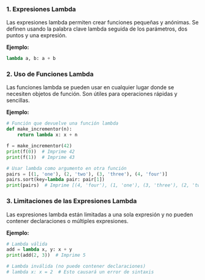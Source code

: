 ### 1. Expresiones Lambda

Las expresiones lambda permiten crear funciones pequeñas y anónimas. Se definen usando la palabra clave lambda seguida de los parámetros, dos puntos y una expresión.

**Ejemplo:**

```python
lambda a, b: a + b
```

### 2. Uso de Funciones Lambda

Las funciones lambda se pueden usar en cualquier lugar donde se necesiten objetos de función. Son útiles para operaciones rápidas y sencillas.

**Ejemplo:**

```python
# Función que devuelve una función lambda
def make_incrementor(n):
    return lambda x: x + n

f = make_incrementor(42)
print(f(0))  # Imprime 42
print(f(1))  # Imprime 43

# Usar lambda como argumento en otra función
pairs = [(1, 'one'), (2, 'two'), (3, 'three'), (4, 'four')]
pairs.sort(key=lambda pair: pair[1])
print(pairs)  # Imprime [(4, 'four'), (1, 'one'), (3, 'three'), (2, 'two')]
```

### 3. Limitaciones de las Expresiones Lambda

Las expresiones lambda están limitadas a una sola expresión y no pueden contener declaraciones o múltiples expresiones.

**Ejemplo:**

```python
# Lambda válida
add = lambda x, y: x + y
print(add(2, 3))  # Imprime 5

# Lambda inválida (no puede contener declaraciones)
# lambda x: x = 2  # Esto causará un error de sintaxis
```
